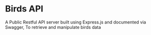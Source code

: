 # Birds API

A Public Restful API server built using Express.js and documented via Swagger, To retrieve and manipulate birds data
